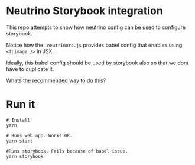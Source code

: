 # Neutrino Storybook integration
This repo attempts to show how neutrino config can be used to configure storybook.

Notice how the `.neutrinorc.js` provides babel config that enables using `<f:image />` in JSX.

Ideally, this babel config should be used by storybook also so that we dont have to duplicate it.

Whats the recommended way to do this?

# Run it
```
# Install
yarn

# Runs web app. Works OK.
yarn start

#Runs storybook. Fails because of babel issue.
yarn storybook
```
